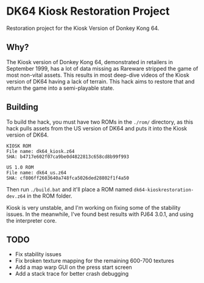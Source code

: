 # DK64 Kiosk Restoration Project
Restoration project for the Kiosk Version of Donkey Kong 64.

## Why?

The Kiosk version of Donkey Kong 64, demonstrated in retailers in September 1999, has a lot of data missing as Rareware stripped the game of most non-vital assets. This results in most deep-dive videos of the Kiosk version of DK64 having a lack of terrain. This hack aims to restore that and return the game into a semi-playable state.

## Building

To build the hack, you must have two ROMs in the `./rom/` directory, as this hack pulls assets from the US version of DK64 and puts it into the Kiosk version of DK64.

```
KIOSK ROM
File name: dk64_kiosk.z64
SHA: b4717e602f07ca9be0d4822813c658cd8b99f993

US 1.0 ROM
File name: dk64_us.z64
SHA: cf806ff2603640a748fca5026ded28802f1f4a50
```

Then run `./build.bat` and it'll place a ROM named `dk64-kioskrestoration-dev.z64` in the ROM folder.

Kiosk is very unstable, and I'm working on fixing some of the stability issues. In the meanwhile, I've found best results with PJ64 3.0.1, and using the interpreter core.

## TODO

- Fix stability issues
- Fix broken texture mapping for the remaining 600-700 textures
- Add a map warp GUI on the press start screen
- Add a stack trace for better crash debugging
